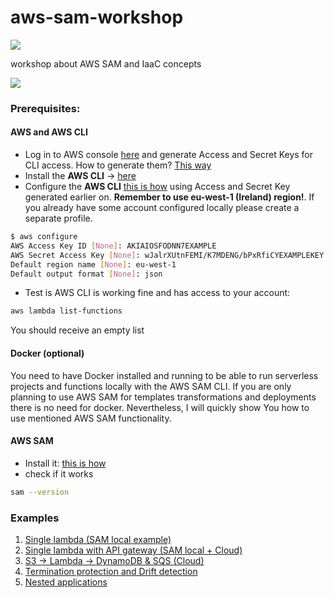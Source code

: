 # aws-sam-workshop
![](http://blog.mloza.pl/wp-content/uploads/2018/08/Amazon-Web-Services_logo835x396.png)

workshop about AWS SAM and IaaC concepts

![](https://d2908q01vomqb2.cloudfront.net/da4b9237bacccdf19c0760cab7aec4a8359010b0/2018/10/19/aws_sam_introduction-1260x352.png)

### Prerequisites:

#### AWS and AWS CLI
* Log in to AWS console [here](https://console.aws.amazon.com/console/home) and generate Access and Secret Keys for CLI access. How to generate them? [This way](https://docs.aws.amazon.com/cli/latest/userguide/cli-chap-configure.html)
* Install the **AWS CLI** -> [here](https://docs.aws.amazon.com/cli/latest/userguide/cli-chap-install.html)
* Configure the **AWS CLI** [this is how](https://docs.aws.amazon.com/cli/latest/userguide/cli-chap-configure.html) using Access and Secret Key generated earlier on. **Remember to use eu-west-1 (Ireland) region!**. If you already have some account configured locally please create a separate profile.
```bash
$ aws configure
AWS Access Key ID [None]: AKIAIOSFODNN7EXAMPLE
AWS Secret Access Key [None]: wJalrXUtnFEMI/K7MDENG/bPxRfiCYEXAMPLEKEY
Default region name [None]: eu-west-1
Default output format [None]: json
```
* Test is AWS CLI is working fine and has access to your account:
```bash
aws lambda list-functions
```
You should receive an empty list

#### Docker (optional)
You need to have Docker installed and running to be able to run serverless projects and functions locally with the AWS SAM CLI.
If you are only planning to use AWS SAM for templates transformations and deployments there is no need for docker. Nevertheless, I will quickly show You how to use mentioned AWS SAM functionality.

#### AWS SAM
* Install it: [this is how](https://docs.aws.amazon.com/serverless-application-model/latest/developerguide/serverless-sam-cli-install-linux.html)
* check if it works 
```bash
sam --version
```

### Examples
1. [Single lambda (SAM local example)](Example_1)
2. [Single lambda with API gateway (SAM local + Cloud)](Example_2)
3. [S3 -> Lambda -> DynamoDB & SQS (Cloud)](Example_3)
4. [Termination protection and Drift detection](Example_4)
5. [Nested applications](Example_5)